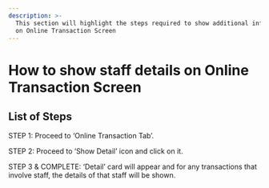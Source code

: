 ```yaml
---
description: >-
  This section will highlight the steps required to show additional information
  on Online Transaction Screen
---
```


# How to show staff details on Online Transaction Screen

## List of Steps

STEP 1: Proceed to ‘Online Transaction Tab’.

STEP 2: Proceed to ‘Show Detail’ icon and click on it.

STEP 3 & COMPLETE: ‘Detail’ card will appear and for any transactions that involve staff, the details of that staff will be shown.

